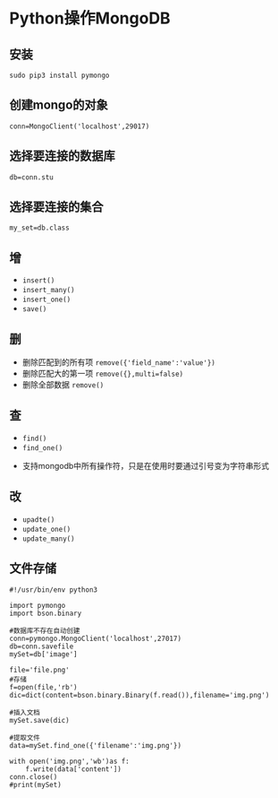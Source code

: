 # Python操作MongoDB

## 安装
`sudo pip3 install pymongo`

## 创建mongo的对象
`conn=MongoClient('localhost',29017)`

## 选择要连接的数据库
`db=conn.stu`

## 选择要连接的集合
`my_set=db.class`

## 增
+ `insert()`
+ `insert_many()`
+ `insert_one()`
+ `save()`

## 删
+ 删除匹配到的所有项 `remove({'field_name':'value'})`
+ 删除匹配大的第一项 `remove({},multi=false)`
+ 删除全部数据 `remove()`

## 查
+ `find()`
+ `find_one()`
- 支持mongodb中所有操作符，只是在使用时要通过引号变为字符串形式

## 改
+ `upadte()`
+ `update_one()`
+ `update_many()`

## 文件存储
```
#!/usr/bin/env python3

import pymongo
import bson.binary

#数据库不存在自动创建
conn=pymongo.MongoClient('localhost',27017)
db=conn.savefile
mySet=db['image']

file='file.png'
#存储
f=open(file,'rb')
dic=dict(content=bson.binary.Binary(f.read()),filename='img.png')

#插入文档
mySet.save(dic)

#提取文件
data=mySet.find_one({'filename':'img.png'})

with open('img.png','wb')as f:
    f.write(data['content'])
conn.close()
#print(mySet)
```
